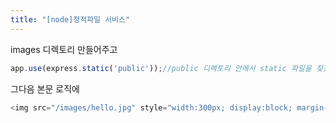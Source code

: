 ```yaml
---
title: "[node]정적파일 서비스"
---
```


images 디렉토리 만들어주고 
```javascript
app.use(express.static('public'));//public 디렉토리 안에서 static 파일을 찾겠다.
```

그다음 본문 로직에
```javascript
<img src="/images/hello.jpg" style="width:300px; display:block; margin-top:10px;">
```

